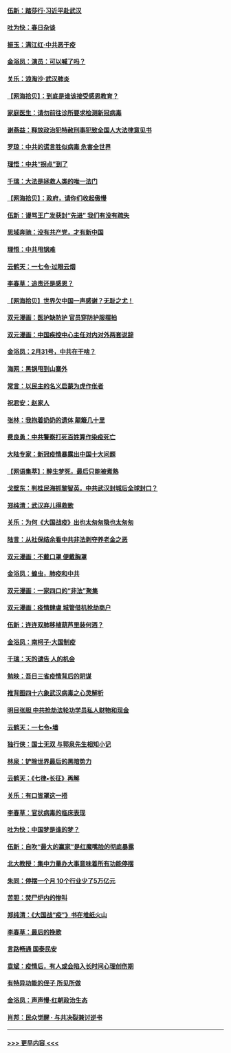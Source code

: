 #### [伍新：踏莎行‧习近平赴武汉](../pages/nsc993/n11935157.md?t=03121931) 
#### [吐为快：春日杂谈](../pages/nsc993/n11934776.md?t=03121931) 
#### [振玉：满江红‧中共恶于疫](../pages/nsc993/n11934647.md?t=03121931) 
#### [金浴凤：演员：可以喊了吗？](../pages/nsc993/n11934602.md?t=03121931) 
#### [关乐：浪淘沙·武汉肺炎](../pages/nsc993/n11931792.md?t=03121931) 
#### [【网海拾贝】：到底是谁该接受感恩教育？](../pages/nsc993/n11931552.md?t=03121931) 
#### [家庭医生：请勿前往诊所要求检测新冠病毒](../pages/nsc993/n11929190.md?t=03121931) 
#### [谢燕益：释放政治犯特赦刑事犯致全国人大法律意见书](../pages/nsc993/n11928978.md?t=03121931) 
#### [罗琼：中共的谎言胜似病毒 危害全世界](../pages/nsc993/n11922636.md?t=03121931) 
#### [理悟：中共“拐点”到了](../pages/nsc993/n11928496.md?t=03121931) 
#### [千瑞：大法是拯救人类的唯一法门](../pages/nsc993/n11927637.md?t=03121931) 
#### [【网海拾贝】：政府，请你们收起傲慢](../pages/nsc993/n11926932.md?t=03121931) 
#### [伍新：谩骂王广发获封“先进” 我们有没有疏失](../pages/nsc993/n11926101.md?t=03121931) 
#### [思域奔驰：没有共产党，才有新中国](../pages/nsc993/n11926058.md?t=03121931) 
#### [理悟：中共甩锅难](../pages/nsc993/n11925355.md?t=03121931) 
#### [云鹤天：一七令·过眼云烟](../pages/nsc993/n11925284.md?t=03121931) 
#### [李春草：追责还是感恩？](../pages/nsc993/n11925274.md?t=03121931) 
#### [【网海拾贝】世界欠中国一声感谢？无耻之尤！](../pages/nsc993/n11925239.md?t=03121931) 
#### [双元漫画：医护缺防护 官员穿防护服摆拍](../pages/nsc993/n11923899.md?t=03121931) 
#### [双元漫画：中国疾控中心主任对内对外两套说辞](../pages/nsc993/n11921994.md?t=03121931) 
#### [金浴凤：2月31号，中共在干啥？](../pages/nsc993/n11922706.md?t=03121931) 
#### [海网：黑锅甩到山寨外](../pages/nsc993/n11922688.md?t=03121931) 
#### [常言：以民主的名义启蒙为虎作伥者](../pages/nsc993/n11922217.md?t=03121931) 
#### [祝君安：赵家人](../pages/nsc993/n11922209.md?t=03121931) 
#### [张林：我抱着奶奶的遗体 颠簸几十里](../pages/nsc993/n11920945.md?t=03121931) 
#### [费良勇：中共警察打死百姓算作染疫死亡](../pages/nsc993/n11919264.md?t=03121931) 
#### [大陆专家：新冠疫情暴露出中国十大问题](../pages/nsc993/n11919187.md?t=03121931) 
#### [【网语集萃】：醉生梦死，最后只能被煮熟](../pages/nsc993/n11918994.md?t=03121931) 
#### [戈壁东：判桂民海抓黎智英，中共武汉封城后全球封口？](../pages/nsc993/n11917982.md?t=03121931) 
#### [郑纯清：武汉弃儿得救歌](../pages/nsc993/n11917881.md?t=03121931) 
#### [关乐：为何《大国战疫》出也太匆匆隐也太匆匆](../pages/nsc993/n11917792.md?t=03121931) 
#### [陆言：从社保结余看中共非法剥夺养老金之恶](../pages/nsc993/n11917084.md?t=03121931) 
#### [双元漫画：不戴口罩 便戴胸罩](../pages/nsc993/n11916447.md?t=03121931) 
#### [金浴凤：蝗虫，肺疫和中共](../pages/nsc993/n11916904.md?t=03121931) 
#### [双元漫画：一家四口的“非法”聚集](../pages/nsc993/n11916378.md?t=03121931) 
#### [双元漫画：疫情肆虐 城管借机抢劫商户](../pages/nsc993/n11916310.md?t=03121931) 
#### [伍新：连连双肺移植葫芦里装何酒？](../pages/nsc993/n11913667.md?t=03121931) 
#### [金浴凤：南柯子·大国制疫](../pages/nsc993/n11913657.md?t=03121931) 
#### [千瑞：天的谴告  人的机会](../pages/nsc993/n11913309.md?t=03121931) 
#### [勉映：吾日三省疫情背后的阴谋](../pages/nsc993/n11913079.md?t=03121931) 
#### [推背图四十六象武汉病毒之心灵解析](../pages/nsc993/n11911761.md?t=03121931) 
#### [明目张胆 中共抢劫法轮功学员私人财物和现金](../pages/nsc993/n11910262.md?t=03121931) 
#### [云鹤天：一七令▪墙](../pages/nsc993/n11910627.md?t=03121931) 
#### [独行侠：国士无双 与郭泉先生相知小记](../pages/nsc993/n11910613.md?t=03121931) 
#### [林泉：铲除世界最后的黑暗势力](../pages/nsc993/n11909320.md?t=03121931) 
#### [云鹤天：《七律▪长征》再解](../pages/nsc993/n11909327.md?t=03121931) 
#### [关乐：有口皆罩这一捂](../pages/nsc993/n11908393.md?t=03121931) 
#### [李春草：官状病毒的临床表现](../pages/nsc993/n11908339.md?t=03121931) 
#### [吐为快：中国梦是谁的梦？](../pages/nsc993/n11906564.md?t=03121931) 
#### [伍新：自吹“最大的赢家”是红魔嘴脸的彻底暴露](../pages/nsc993/n11906407.md?t=03121931) 
#### [北大教授：集中力量办大事意味着所有功能停摆](../pages/nsc993/n11904800.md?t=03121931) 
#### [朱同：停摆一个月 10个行业少了5万亿元](../pages/nsc993/n11904498.md?t=03121931) 
#### [苦胆：焚尸炉内的惨叫](../pages/nsc993/n11904479.md?t=03121931) 
#### [郑纯清：《大国战“疫”》书在堆纸火山](../pages/nsc993/n11904450.md?t=03121931) 
#### [李春草：最后的挽歌](../pages/nsc993/n11904441.md?t=03121931) 
#### [言路畅通 国泰民安](../pages/nsc993/n11904222.md?t=03121931) 
#### [袁斌：疫情后，有人或会陷入长时间心理创伤期](../pages/nsc993/n11901514.md?t=03121931) 
#### [有特异功能的侄子 所见所做](../pages/nsc993/n11901154.md?t=03121931) 
#### [金浴凤：声声慢‧红朝政治生态](../pages/nsc993/n11899553.md?t=03121931) 
#### [肖邦：民众觉醒 · 与共决裂兼讨逆书](../pages/nsc993/n11898435.md?t=03121931) 

----
#### [ >>> 更早内容 <<< ](../indexes/nsc993-earlier.md)
